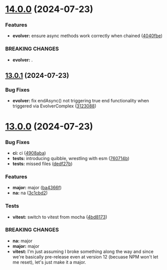 # [14.0.0](https://github.com/jakelauer/theseus-js/compare/v13.0.1...v14.0.0) (2024-07-23)


### Features

* **evolver:** ensure async methods work correctly when chained ([4040fbe](https://github.com/jakelauer/theseus-js/commit/4040fbeb1ad2472ef36c5576e58f8e00014b5751))


### BREAKING CHANGES

* **evolver:** .

## [13.0.1](https://github.com/jakelauer/theseus-js/compare/v13.0.0...v13.0.1) (2024-07-23)


### Bug Fixes

* **evolver:** fix endAsync() not triggering true end functionality when triggered via EvolverComplex ([3123088](https://github.com/jakelauer/theseus-js/commit/3123088e46c141ef728ee54fcf9c5b7e5231e403))

# [13.0.0](https://github.com/jakelauer/theseus-js/compare/v12.0.11...v13.0.0) (2024-07-23)


### Bug Fixes

* **ci:** ci ([4908aba](https://github.com/jakelauer/theseus-js/commit/4908aba879ba873fb5ffbb86996bd2effe28c1e3))
* **tests:** introducing quibble, wrestling with esm ([760714b](https://github.com/jakelauer/theseus-js/commit/760714b0d64e3f59b8ed64b9dccbaf5f4d674df9))
* **tests:** missed files ([dedf27b](https://github.com/jakelauer/theseus-js/commit/dedf27b1f2bcbad0e8d1fa2eea07bae9867c0639))


### Features

* **major:** major ([ba4366f](https://github.com/jakelauer/theseus-js/commit/ba4366f4c87ee9a66d7c1c19eb1972955924071e))
* **na:** na ([3c1cbd2](https://github.com/jakelauer/theseus-js/commit/3c1cbd23447b09bea276e53853bfc0afe28a1035))


### Tests

* **vitest:** switch to vitest from mocha ([4bd8173](https://github.com/jakelauer/theseus-js/commit/4bd8173ef5dbf951cbb8e54ed90bcf8bb25b20f5))


### BREAKING CHANGES

* **na:** major
* **major:** major
* **vitest:** I'm just assuming I broke something along the way and since we're basically pre-release even at version 12 (becuase NPM won't let me reset), let's just make it a major.
